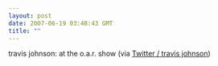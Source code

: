```yaml
---
layout: post
date: 2007-06-19 03:48:43 GMT
title: ""
---
```

travis johnson: at the o.a.r. show (via <a href="http://twitter.com/travisj/statuses/110643802">Twitter / travis johnson</a>)